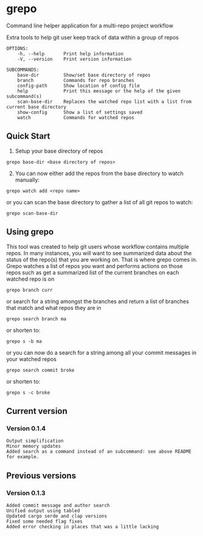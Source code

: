 # grepo

Command line helper application for a multi-repo project workflow

Extra tools to help git user keep track of data within a group of repos

```text
OPTIONS:
    -h, --help       Print help information
    -V, --version    Print version information

SUBCOMMANDS:
    base-dir         Show/set base directory of repos
    branch           Commands for repo branches
    config-path      Show location of config file
    help             Print this message or the help of the given subcommand(s)
    scan-base-dir    Replaces the watched repo list with a list from current base directory
    show-config      Show a list of settings saved
    watch            Commands for watched repos
```

## Quick Start
1. Setup your base directory of repos
```
grepo base-dir <base directory of repos>
```
2. You can now either add the repos from the base directory to watch manually:
```
grepo watch add <repo name>
```
or you can scan the base directory to gather a list of all git repos to watch:
```
grepo scan-base-dir
```

## Using grepo

This tool was created to help git users whose workflow contains multiple repos. In many instances, you will want to see summarized data about the status
of the repo(s) that you are working on. That is where grepo comes in. Grepo watches a list of repos you want and performs actions on those repos such as
get a summarized list of the current branches on each watched repo is on 
```
grepo branch curr
```

or search for a string amongst the branches and return a list of branches that 
match and what repos they are in
```
grepo search branch ma
```
or shorten to:
```
grepo s -b ma
```
or you can now do a search for a string among all your commit messages in your watched repos
```
grepo search commit broke
```
or shorten to:
```
grepo s -c broke
```

## Current version
### Version 0.1.4
    Output simplification
    Minor memory updates
    Added search as a command instead of an subcommand: see above README for example.

## Previous versions
### Version 0.1.3
    Added commit message and author search
    Unified output using tabled
    Updated cargo serde and clap versions
    Fixed some needed flag fixes
    Added error checking in places that was a little lacking
